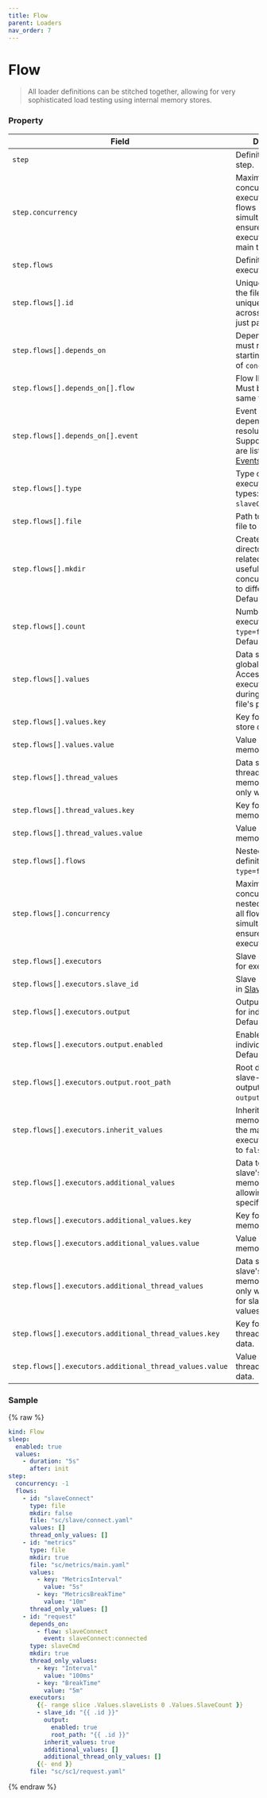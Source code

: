 ```yaml
---
title: Flow
parent: Loaders
nav_order: 7
---
```


# Flow
> All loader definitions can be stitched together, allowing for very sophisticated load testing using internal memory stores.

### Property

| **Field**                           | **Description**                                                                                                                                                                      | **Required**                                      | **Type**   |
|-------------------------------------|--------------------------------------------------------------------------------------------------------------------------------------------------------------------------------------|--------------------------------------------------|------------|
| `step`                              | Definition of the flow step.                                                                                                                                                        | ✅                                              | `object`   |
| `step.concurrency`                  | Maximum concurrency for execution. `-1` runs all flows simultaneously, `0` ensures sequential execution on the main thread.                                                         | ✅                                              | `int`      |
| `step.flows`                        | Definition of flows to execute.                                                                                                                                                     | ❌                                              | `[]Flow`   |
| `step.flows[].id`                   | Unique flow ID within the file. Note: the uniqueness applies across the file, not just parallel flows.                                                                               | ✅                                              | `string`   |
| `step.flows[].depends_on`           | Dependencies that must resolve before starting, irrespective of `concurrency`.                                                                                                      | ❌                                              | `[]object` |
| `step.flows[].depends_on[].flow`    | Flow ID dependency. Must be within the same file.                                                                                                                                    | ✅                                              | `string`   |
| `step.flows[].depends_on[].event`   | Event triggering the dependency resolution. Supported events are listed under [Events](./event.md).                                                                                    | ✅                                              | `string`   |
| `step.flows[].type`                 | Type of flow to execute. Supported types: `file`, `flow`, `slaveCmd`.                                                                                                                | ✅                                              | `string`   |
| `step.flows[].file`                 | Path to the loader file to execute.                                                                                                                                                | ✅ (`type=file` or `type=slaveCmd`)          | `string`   |
| `step.flows[].mkdir`                | Creates a new directory for output related to the flow, useful for separating concurrent requests to different services. Defaults to `false`.                                         | ❌                                              | `boolean`  |
| `step.flows[].count`                | Number of executions for `type=file` flows. Defaults to `1`.                                                                                                                        | ❌                                              | `int`      |
| `step.flows[].values`               | Data stored in the global memory store. Accessible after execution but not during the same file's parsing.                                                                           | ❌                                              | `[]object` |
| `step.flows[].values.key`           | Key for the memory store data.                                                                                                                                                      | ❌                                              | `string`   |
| `step.flows[].values.value`         | Value for the memory store data.                                                                                                                                                    | ❌                                              | `any`      |
| `step.flows[].thread_values`        | Data stored in the thread-local memory store, valid only within the flow.                                                                                                            | ❌                                              | `[]object` |
| `step.flows[].thread_values.key`    | Key for the thread memory store data.                                                                                                                                               | ❌                                              | `string`   |
| `step.flows[].thread_values.value`  | Value for the thread memory store data.                                                                                                                                             | ❌                                              | `any`      |
| `step.flows[].flows`                | Nested flow definitions. Valid if `type=flow`.                                                                                                                                      | ❌                                              | `[]Flow`   |
| `step.flows[].concurrency`          | Maximum concurrency for nested flows. `-1` runs all flows simultaneously, `0` ensures sequential execution.                                                                          | ✅ (`type=flow`)                             | `int`      |
| `step.flows[].executors`            | Slave configuration for execution.                                                                                                                                                  | ❌                                              | `[]object` |
| `step.flows[].executors.slave_id`   | Slave ID as defined in [SlaveConnect](./slaveconnect.md).                                                                                                                 | ✅                                              | `string`   |
| `step.flows[].executors.output`     | Output configuration for individual slaves. Defaults to disabled.                                                                                                                   | ❌                                              | `object`   |
| `step.flows[].executors.output.enabled` | Enable output for individual slaves. Defaults to `false`.                                                                                                                       | ❌                                              | `boolean`  |
| `step.flows[].executors.output.root_path` | Root directory for slave-specific output. Required if `output.enabled=true`.                                                                                                  | ✅ (`output.enabled=true`)                  | `string`   |
| `step.flows[].executors.inherit_values` | Inherit global memory store from the master during execution. Defaults to `false`.                                                                                              | ❌                                              | `boolean`  |
| `step.flows[].executors.additional_values` | Data to store in the slave's global memory store, allowing slave-specific values.                                                                                                | ❌                                              | `[]object` |
| `step.flows[].executors.additional_values.key` | Key for the slave memory store data.                                                                                                                                             | ❌                                              | `string`   |
| `step.flows[].executors.additional_values.value` | Value for the slave memory store data.                                                                                                                                           | ❌                                              | `any`      |
| `step.flows[].executors.additional_thread_values` | Data stored in the slave's thread-local memory store, valid only within the flow, for slave-specific values.                                                                    | ❌                                              | `[]object` |
| `step.flows[].executors.additional_thread_values.key` | Key for the slave thread memory store data.                                                                                                                                     | ❌                                              | `string`   |
| `step.flows[].executors.additional_thread_values.value` | Value for the slave thread memory store data.                                                                                                                                   | ❌                                              | `any`      |

### Sample

{% raw %}
``` yaml
kind: Flow
sleep:
  enabled: true
  values:
    - duration: "5s"
      after: init
step:
  concurrency: -1
  flows:
    - id: "slaveConnect"
      type: file
      mkdir: false
      file: "sc/slave/connect.yaml"
      values: []
      thread_only_values: []
    - id: "metrics"
      type: file
      mkdir: true
      file: "sc/metrics/main.yaml"
      values:
        - key: "MetricsInterval"
          value: "5s"
        - key: "MetricsBreakTime"
          value: "10m"
      thread_only_values: []
    - id: "request"
      depends_on:
        - flow: slaveConnect
          event: slaveConnect:connected
      type: slaveCmd
      mkdir: true
      thread_only_values:
        - key: "Interval"
          value: "100ms"
        - key: "BreakTime"
          value: "5m"
      executors:
        {{- range slice .Values.slaveLists 0 .Values.SlaveCount }}
        - slave_id: "{{ .id }}"
          output:
            enabled: true
            root_path: "{{ .id }}"
          inherit_values: true
          additional_values: []
          additional_thread_only_values: []
        {{- end }}
      file: "sc/sc1/request.yaml"
```
{% endraw %}